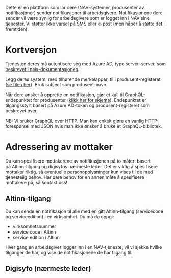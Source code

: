 Dette er en plattform som lar dere (NAV-systemer, produsenter av notifikasjoner) sender notifikasjoner til arbeidsgivere. Notifikasjonene dere sender vil være synlig for arbeidsgivere som er logget inn i NAV sine tjenester. Vi støtter ikke varsel på SMS eller e-post (men håper å støtte det i fremtiden).

# Kortversjon
Tjenesten deres må autentisere seg med Azure AD, type server–server, som [beskrevet i nais-dokumentasjonen](https://doc.nais.io/security/auth/azure-ad/).

Legg deres system, med tilhørende merkelapper, til i produsent-registeret ([se filen her](https://github.com/navikt/arbeidsgiver-notifikasjon-produsent-api/blob/main/app/src/main/resources/produsent-register.json)). Bruk subject som produsent-navn.

Når dere ønsker å opprette en notifikasjon, gjør et kall til GraphQL-endepunktet for produsenter ([klikk her for skjema](https://github.com/navikt/arbeidsgiver-notifikasjon-produsent-api/blob/main/app/src/main/resources/produsent.graphqls)). Endepunktet er tilgangsstyrt basert på Azure AD-token og produsent-registeret som beskrevet over.

NB: Vi bruker GraphQL over HTTP. Man kan enkelt gjøre en vanlig HTTP-forespørsel med JSON hvis man ikke ønsker å bruke et GraphQL-bibliotek.

# Adressering av mottaker
Du kan spesifisere mottakerene av notifikasjonen på to måter: basert på Altinn-tilgang og digisyfos nærmeste leder. Det er viktig å spesifisere mottaker riktig, så eventuelle personopplysninger kun vises til de med tjenestelig behov. Har dere behov for en annen måte å spesifisere mottakere på, så kontakt oss!

## Altinn-tilgang
Du kan sende en notifikasjon til alle med en gitt Altinn-tilgang (servicecode og serviceedition) i en virksomhet. Du må da oppgi:

- virksomhetsnummer
- service code i Altinn
- service edition i Altinn

Hver gang en arbeidsgiver logger inn i en NAV-tjeneste, vil vi sjekke hvilke tilganger de har, og vise de notifikasjonene de har tilgang til. 

## Digisyfo (nærmeste leder)
